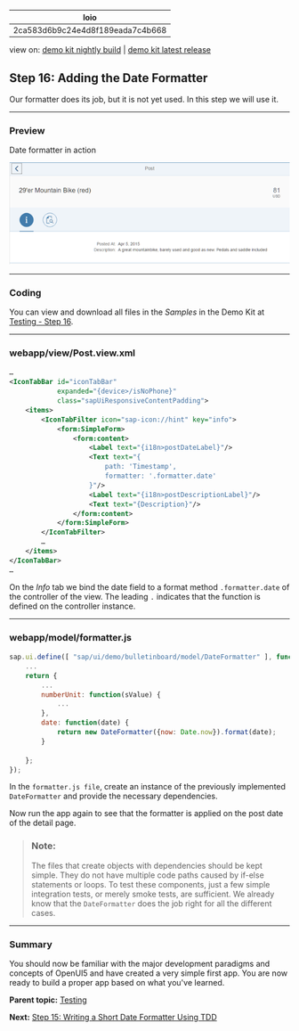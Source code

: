 <!-- loio2ca583d6b9c24e4d8f189eada7c4b668 -->

| loio |
| -----|
| 2ca583d6b9c24e4d8f189eada7c4b668 |

<div id="loio">

view on: [demo kit nightly build](https://openui5nightly.hana.ondemand.com/#/topic/2ca583d6b9c24e4d8f189eada7c4b668) | [demo kit latest release](https://openui5.hana.ondemand.com/#/topic/2ca583d6b9c24e4d8f189eada7c4b668)</div>

## Step 16: Adding the Date Formatter

Our formatter does its job, but it is not yet used. In this step we will use it.

***

### Preview

   
  
<a name="loio2ca583d6b9c24e4d8f189eada7c4b668__fig_r1j_pst_mr"/>Date formatter in action

 ![](images/loio9aa15b0691014bd287a5a5d874f6f064_LowRes.png "Date formatter in action") 

***

### Coding

You can view and download all files in the *Samples* in the Demo Kit at [Testing - Step 16](https://openui5.hana.ondemand.com/explored.html#/sample/sap.m.tutorial.testing.16/preview).

***

### webapp/view/Post.view.xml

```xml
…
<IconTabBar id="iconTabBar"
			expanded="{device>/isNoPhone}"
			class="sapUiResponsiveContentPadding">
	<items>
		<IconTabFilter icon="sap-icon://hint" key="info">
			<form:SimpleForm>
				<form:content>
					<Label text="{i18n>postDateLabel}"/>
					<Text text="{
						path: 'Timestamp',
						formatter: '.formatter.date'
					}"/>
					<Label text="{i18n>postDescriptionLabel}"/>
					<Text text="{Description}"/>
				</form:content>
			</form:SimpleForm>
		</IconTabFilter>
		…
	</items>
</IconTabBar>
…
```

On the *Info* tab we bind the date field to a format method `.formatter.date` of the controller of the view. The leading `.` indicates that the function is defined on the controller instance.

***

### webapp/model/formatter.js

```js
sap.ui.define([ "sap/ui/demo/bulletinboard/model/DateFormatter" ], function (DateFormatter) {
	...
	return {
		...
		numberUnit: function(sValue) {
			...
		},
		date: function(date) {
			return new DateFormatter({now: Date.now}).format(date);
		}

	};
});
```

In the `formatter.js file`, create an instance of the previously implemented `DateFormatter` and provide the necessary dependencies.

Now run the app again to see that the formatter is applied on the post date of the detail page.

> ### Note:  
> The files that create objects with dependencies should be kept simple. They do not have multiple code paths caused by if-else statements or loops. To test these components, just a few simple integration tests, or merely smoke tests, are sufficient. We already know that the `DateFormatter` does the job right for all the different cases.

***

<a name="loio2ca583d6b9c24e4d8f189eada7c4b668__section_ovt_b2t_qbb"/>

### Summary

You should now be familiar with the major development paradigms and concepts of OpenUI5 and have created a very simple first app. You are now ready to build a proper app based on what you've learned.

**Parent topic:** [Testing](Testing_291c912.md "In this tutorial we will test application functionality with the testing tools that are delivered with OpenUI5. At different steps of this tutorial you will write tests using QUnit, OPA5, and the OData V2 mock server. Additionally, you will learn about testing strategies, Test Driven Development (TDD), and much more.")

**Next:** [Step 15: Writing a Short Date Formatter Using TDD](Step_15_Writing_a_Short_Date_Formatter_Using_TDD_bc4114a.md "It's now time to improve the content of the Info tab. We want to see the Posted At date in a formatted way. Based on the age of the post, we either display the time, a textural representation of the day, or the date only.")

